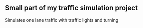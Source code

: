 ## Small part of my traffic simulation project

Simulates one lane traffic with traffic lights and turning
